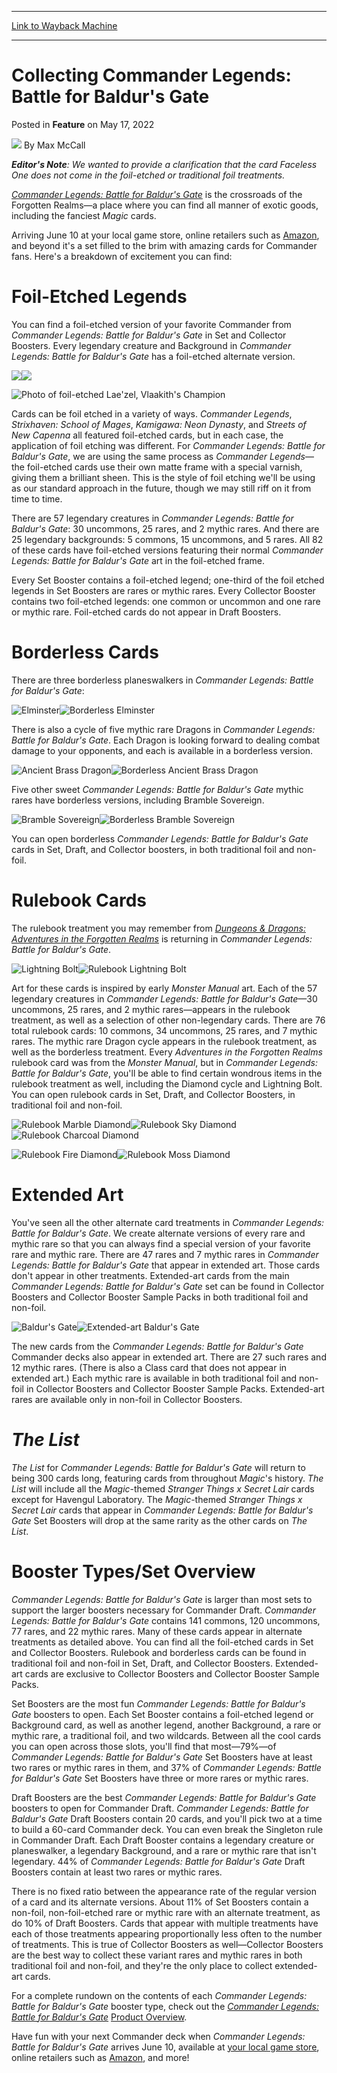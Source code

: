 
---
[Link to Wayback Machine](https://web.archive.org/web/20220528011527/https://magic.wizards.com/en/articles/archive/feature/collecting-commander-legends-battle-baldurs-gate-2022-05-17)

[_metadata_:author]:- "Max McCall"
[_metadata_:description]:- "A fan-favorite foil-etched look returns with Commander Legends: Battle for Baldur's Gate!"
[_metadata_:generator]:- "Drupal 7 (http://drupal.org)"
[_metadata_:publish_date]:- "2022-05-17"
[_metadata_:title]:- "Collecting Commander Legends: Battle for Baldur's Gate"
[_metadata_:wayback_capture_timestamp]:- "2022-05-28 01:15:27+00:00"
[_metadata_:wayback_raw_url]:- "https://web.archive.org/web/20220528011527id_/https://magic.wizards.com/en/articles/archive/feature/collecting-commander-legends-battle-baldurs-gate-2022-05-17"
[_metadata_:wayback_url]:- "https://magic.wizards.com/en/articles/archive/feature/collecting-commander-legends-battle-baldurs-gate-2022-05-17"
---


Collecting Commander Legends: Battle for Baldur's Gate
======================================================



 Posted in **Feature**
 on May 17, 2022 






![](https://media.magic.wizards.com/styles/auth_small/public/images/person/wizards_author.jpg)
By Max McCall











***Editor's Note**: We wanted to provide a clarification that the card Faceless One does not come in the foil-etched or traditional foil treatments.*


[*Commander Legends: Battle for Baldur's Gate*](https://magic.wizards.com/en/products/commander-legends-battle-baldurs-gate) is the crossroads of the Forgotten Realms—a place where you can find all manner of exotic goods, including the fanciest *Magic* cards.


Arriving June 10 at your local game store, online retailers such as [Amazon](https://gtly.to/22pN8lf4L), and beyond it's a set filled to the brim with amazing cards for Commander fans. Here's a breakdown of excitement you can find:


Foil-Etched Legends
===================


You can find a foil-etched version of your favorite Commander from *Commander Legends: Battle for Baldur's Gate* in Set and Collector Boosters. Every legendary creature and Background in *Commander Legends: Battle for Baldur's Gate* has a foil-etched alternate version.


![](https://media.wizards.com/2022/clb/en_oh6nfkHvrx.png)![](https://media.wizards.com/2022/clb/en_JMfWPi90MT.png)


![Photo of foil-etched Lae'zel, Vlaakith's Champion](https://media.wizards.com/2022/images/daily/WY23bsdtwD.jpg)


Cards can be foil etched in a variety of ways. *Commander Legends*, *Strixhaven: School of Mages*, *Kamigawa: Neon Dynasty*, and *Streets of New Capenna* all featured foil-etched cards, but in each case, the application of foil etching was different. For *Commander Legends: Battle for Baldur's Gate*, we are using the same process as *Commander Legends*—the foil-etched cards use their own matte frame with a special varnish, giving them a brilliant sheen. This is the style of foil etching we'll be using as our standard approach in the future, though we may still riff on it from time to time.


There are 57 legendary creatures in *Commander Legends: Battle for Baldur's Gate*: 30 uncommons, 25 rares, and 2 mythic rares. And there are 25 legendary backgrounds: 5 commons, 15 uncommons, and 5 rares. All 82 of these cards have foil-etched versions featuring their normal *Commander Legends: Battle for Baldur's Gate* art in the foil-etched frame.


Every Set Booster contains a foil-etched legend; one-third of the foil etched legends in Set Boosters are rares or mythic rares. Every Collector Booster contains two foil-etched legends: one common or uncommon and one rare or mythic rare. Foil-etched cards do not appear in Draft Boosters.


Borderless Cards
================


There are three borderless planeswalkers in *Commander Legends: Battle for Baldur's Gate*:


![Elminster](https://media.wizards.com/2022/clb/en_CRrefgk1O6.png)![Borderless Elminster](https://media.wizards.com/2022/clb/en_SZTq10UyZz.png)


There is also a cycle of five mythic rare Dragons in *Commander Legends: Battle for Baldur's Gate*. Each Dragon is looking forward to dealing combat damage to your opponents, and each is available in a borderless version.


![Ancient Brass Dragon](https://media.wizards.com/2022/clb/en_XYiDaJRegl.png)![Borderless Ancient Brass Dragon](https://media.wizards.com/2022/clb/en_HevwQdEugC.png)


Five other sweet *Commander Legends: Battle for Baldur's Gate* mythic rares have borderless versions, including Bramble Sovereign.


![Bramble Sovereign](https://media.wizards.com/2022/clb/en_LvsROGyAQz.png)![Borderless Bramble Sovereign](https://media.wizards.com/2022/clb/en_vpJgVGOfcB.png)


You can open borderless *Commander Legends: Battle for Baldur's Gate* cards in Set, Draft, and Collector boosters, in both traditional foil and non-foil.


Rulebook Cards
==============


The rulebook treatment you may remember from [*Dungeons & Dragons: Adventures in the Forgotten Realms*](https://magic.wizards.com/en/products/forgotten-realms) is returning in *Commander Legends: Battle for Baldur's Gate*.


![Lightning Bolt](https://media.wizards.com/2022/clb/en_ucdoHYAmo0.png)![Rulebook Lightning Bolt](https://media.wizards.com/2022/clb/en_AsG6W1HO6G.png)


Art for these cards is inspired by early *Monster Manual* art. Each of the 57 legendary creatures in *Commander Legends: Battle for Baldur's Gate*—30 uncommons, 25 rares, and 2 mythic rares—appears in the rulebook treatment, as well as a selection of other non-legendary cards. There are 76 total rulebook cards: 10 commons, 34 uncommons, 25 rares, and 7 mythic rares. The mythic rare Dragon cycle appears in the rulebook treatment, as well as the borderless treatment. Every *Adventures in the Forgotten Realms* rulebook card was from the *Monster Manual*, but in *Commander Legends: Battle for Baldur's Gate*, you'll be able to find certain wondrous items in the rulebook treatment as well, including the Diamond cycle and Lightning Bolt. You can open rulebook cards in Set, Draft, and Collector Boosters, in traditional foil and non-foil.


![Rulebook Marble Diamond](https://media.wizards.com/2022/clb/en_M1g1zl3FX9.png)![Rulebook Sky Diamond](https://media.wizards.com/2022/clb/en_UcXRhnIlN7.png)![Rulebook Charcoal Diamond](https://media.wizards.com/2022/clb/en_7RJfRWDDQu.png)


![Rulebook Fire Diamond](https://media.wizards.com/2022/clb/en_mORLqr6m0V.png)![Rulebook Moss Diamond](https://media.wizards.com/2022/clb/en_VehEwVLwNI.png)


Extended Art
============


You've seen all the other alternate card treatments in *Commander Legends: Battle for Baldur's Gate*. We create alternate versions of every rare and mythic rare so that you can always find a special version of your favorite rare and mythic rare. There are 47 rares and 7 mythic rares in *Commander Legends: Battle for Baldur's Gate* that appear in extended art. Those cards don't appear in other treatments. Extended-art cards from the main *Commander Legends: Battle for Baldur's Gate* set can be found in Collector Boosters and Collector Booster Sample Packs in both traditional foil and non-foil.


![Baldur's Gate](https://media.wizards.com/2022/clb/en_Vp5dLGW0fI.png)![Extended-art Baldur's Gate](https://media.wizards.com/2022/clb/en_SJMYcvYENZ.png)


The new cards from the *Commander Legends: Battle for Baldur's Gate* Commander decks also appear in extended art. There are 27 such rares and 12 mythic rares. (There is also a Class card that does not appear in extended art.) Each mythic rare is available in both traditional foil and non-foil in Collector Boosters and Collector Booster Sample Packs. Extended-art rares are available only in non-foil in Collector Boosters.


*The List*
==========


*The List* for *Commander Legends: Battle for Baldur's Gate* will return to being 300 cards long, featuring cards from throughout *Magic*'s history. *The List* will include all the *Magic*-themed *Stranger Things x Secret Lair* cards except for Havengul Laboratory. The *Magic*-themed *Stranger Things x Secret Lair* cards that appear in *Commander Legends: Battle for Baldur's Gate* Set Boosters will drop at the same rarity as the other cards on *The List*.


Booster Types/Set Overview
==========================


*Commander Legends: Battle for Baldur's Gate* is larger than most sets to support the larger boosters necessary for Commander Draft. *Commander Legends: Battle for Baldur's Gate* contains 141 commons, 120 uncommons, 77 rares, and 22 mythic rares. Many of these cards appear in alternate treatments as detailed above. You can find all the foil-etched cards in Set and Collector Boosters. Rulebook and borderless cards can be found in traditional foil and non-foil in Set, Draft, and Collector Boosters. Extended-art cards are exclusive to Collector Boosters and Collector Booster Sample Packs.


Set Boosters are the most fun *Commander Legends: Battle for Baldur's Gate* boosters to open. Each Set Booster contains a foil-etched legend or Background card, as well as another legend, another Background, a rare or mythic rare, a traditional foil, and two wildcards. Between all the cool cards you can open across those slots, you'll find that most—79%—of *Commander Legends: Battle for Baldur's Gate* Set Boosters have at least two rares or mythic rares in them, and 37% of *Commander Legends: Battle for Baldur's Gate* Set Boosters have three or more rares or mythic rares.


Draft Boosters are the best *Commander Legends: Battle for Baldur's Gate* boosters to open for Commander Draft. *Commander Legends: Battle for Baldur's Gate* Draft Boosters contain 20 cards, and you'll pick two at a time to build a 60-card Commander deck. You can even break the Singleton rule in Commander Draft. Each Draft Booster contains a legendary creature or planeswalker, a legendary Background, and a rare or mythic rare that isn't legendary. 44% of *Commander Legends: Battle for Baldur's Gate* Draft Boosters contain at least two rares or mythic rares.


There is no fixed ratio between the appearance rate of the regular version of a card and its alternate versions. About 11% of Set Boosters contain a non-foil, non-foil-etched rare or mythic rare with an alternate treatment, as do 10% of Draft Boosters. Cards that appear with multiple treatments have each of those treatments appearing proportionally less often to the number of treatments. This is true of Collector Boosters as well—Collector Boosters are the best way to collect these variant rares and mythic rares in both traditional foil and non-foil, and they're the only place to collect extended-art cards.


For a complete rundown on the contents of each *Commander Legends: Battle for Baldur's Gate* booster type, check out the *[Commander Legends: Battle for Baldur's Gate](https://magic.wizards.com/en/articles/archive/feature/commander-legends-battle-baldurs-gate-product-overview-2022-05-17)* [Product Overview](https://magic.wizards.com/en/articles/archive/feature/commander-legends-battle-baldurs-gate-product-overview-2022-05-17).


Have fun with your next Commander deck when *Commander Legends: Battle for Baldur's Gate* arrives June 10, available at [your local game store](https://locator.wizards.com/), online retailers such as [Amazon](https://gtly.to/22pN8lf4L), and more!







